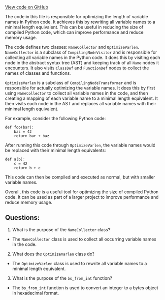 [View code on GitHub](https://github.com/opshin/opshin/opshin/optimize/optimize_varlen.py)

The code in this file is responsible for optimizing the length of variable names in Python code. It achieves this by rewriting all variable names to a minimal length equivalent. This can be useful in reducing the size of compiled Python code, which can improve performance and reduce memory usage.

The code defines two classes: `NameCollector` and `OptimizeVarlen`. `NameCollector` is a subclass of `CompilingNodeVisitor` and is responsible for collecting all variable names in the Python code. It does this by visiting each node in the abstract syntax tree (AST) and keeping track of all `Name` nodes it encounters. It also visits `ClassDef` and `FunctionDef` nodes to collect the names of classes and functions.

`OptimizeVarlen` is a subclass of `CompilingNodeTransformer` and is responsible for actually optimizing the variable names. It does this by first using `NameCollector` to collect all variable names in the code, and then creating a mapping of each variable name to a minimal length equivalent. It then visits each node in the AST and replaces all variable names with their minimal length equivalent.

For example, consider the following Python code:

```
def foo(bar):
    baz = 42
    return bar + baz
```

After running this code through `OptimizeVarlen`, the variable names would be replaced with their minimal length equivalents:

```
def a(b):
    c = 42
    return b + c
```

This code can then be compiled and executed as normal, but with smaller variable names.

Overall, this code is a useful tool for optimizing the size of compiled Python code. It can be used as part of a larger project to improve performance and reduce memory usage.
## Questions: 
 1. What is the purpose of the `NameCollector` class?
- The `NameCollector` class is used to collect all occurring variable names in the code.

2. What does the `OptimizeVarlen` class do?
- The `OptimizeVarlen` class is used to rewrite all variable names to a minimal length equivalent.

3. What is the purpose of the `bs_from_int` function?
- The `bs_from_int` function is used to convert an integer to a bytes object in hexadecimal format.